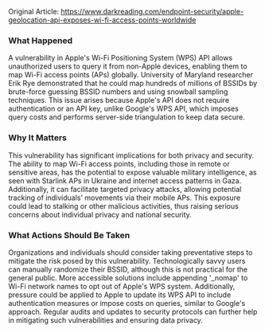 Original Article: https://www.darkreading.com/endpoint-security/apple-geolocation-api-exposes-wi-fi-access-points-worldwide

### What Happened

A vulnerability in Apple's Wi-Fi Positioning System (WPS) API allows unauthorized users to query it from non-Apple devices, enabling them to map Wi-Fi access points (APs) globally. University of Maryland researcher Erik Rye demonstrated that he could map hundreds of millions of BSSIDs by brute-force guessing BSSID numbers and using snowball sampling techniques. This issue arises because Apple's API does not require authentication or an API key, unlike Google's WPS API, which imposes query costs and performs server-side triangulation to keep data secure.

### Why It Matters

This vulnerability has significant implications for both privacy and security. The ability to map Wi-Fi access points, including those in remote or sensitive areas, has the potential to expose valuable military intelligence, as seen with Starlink APs in Ukraine and internet access patterns in Gaza. Additionally, it can facilitate targeted privacy attacks, allowing potential tracking of individuals' movements via their mobile APs. This exposure could lead to stalking or other malicious activities, thus raising serious concerns about individual privacy and national security.

### What Actions Should Be Taken

Organizations and individuals should consider taking preventative steps to mitigate the risk posed by this vulnerability. Technologically savvy users can manually randomize their BSSID, although this is not practical for the general public. More accessible solutions include appending '_nomap' to Wi-Fi network names to opt out of Apple's WPS system. Additionally, pressure could be applied to Apple to update its WPS API to include authentication measures or impose costs on queries, similar to Google's approach. Regular audits and updates to security protocols can further help in mitigating such vulnerabilities and ensuring data privacy.